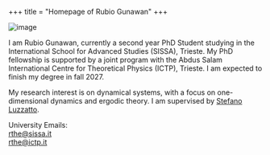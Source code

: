 +++
title = "Homepage of Rubio Gunawan"
+++

![image](/images/Rubio_Diploma.jpg)

I am Rubio Gunawan, currently a second year PhD Student studying in the International School for Advanced Studies (SISSA), Trieste.
My PhD fellowship is supported by a joint program with the Abdus Salam International Centre for Theoretical Physics (ICTP), Trieste.
I am expected to finish my degree in fall 2027.  

My research interest is on dynamical systems, with a focus on one-dimensional dynamics and ergodic theory.
I am supervised by [Stefano Luzzatto](https://www.stefanoluzzatto.net/).

University Emails:  
rthe@sissa.it  
rthe@ictp.it

